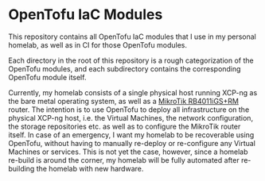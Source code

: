 # OpenTofu IaC Modules

This repository contains all OpenTofu IaC modules that I use in my personal homelab, as well as in CI for those OpenTofu modules.

Each directory in the root of this repository is a rough categorization of the OpenTofu modules, and each subdirectory contains the corresponding OpenTofu module itself.

Currently, my homelab consists of a single physical host running XCP-ng as the bare metal operating system, as well as a [MikroTik RB4011iGS+RM](https://mikrotik.com/product/rb4011igs_rm) router. The intention is to use OpenTofu to deploy all infrastructure on the physical XCP-ng host, i.e. the Virtual Machines, the network configuration, the storage repositories etc. as well as to configure the MikroTik router itself. In case of an emergency, I want my homelab to be recoverable using OpenTofu, without having to manually re-deploy or re-configure any Virtual Machines or services. This is not yet the case, however, since a homelab re-build is around the corner, my homelab will be fully automated after re-building the homelab with new hardware.
